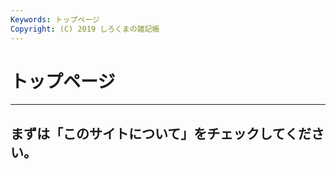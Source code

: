 ```yaml
---
Keywords: トップページ
Copyright: (C) 2019 しろくまの雑記帳
---
```


# トップページ

---

## まずは「このサイトについて」をチェックしてください。

